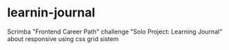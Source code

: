 # learnin-journal
Scrimba "Frontend Career Path" challenge "Solo Project: Learning Journal" about responsive using css grid sistem
